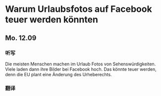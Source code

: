 Warum Urlaubsfotos auf Facebook teuer werden könnten
==========

## Mo. 12.09

### 听写

Die meisten Menschen machen im Urlaub Fotos von Sehenswürdigkeiten. Viele laden dann ihre Bilder bei Facebook hoch. Das könnte teuer werden, denn die EU plant eine Änderung des Urheberechts.

### 翻译
